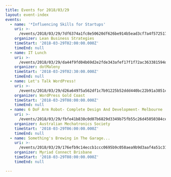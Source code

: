 ```yaml
---
title: Events for 2018/03/29
layout: event-index
events:
  - name: '*Influencing Skills for Startups'
    uri: >-
      /events/2018/03/29/7df6374a1fc8e50620df626be914b5ead3cf7a4f5725177b4c1df7b7cd487a62
    organizer: Lean Business Strategies
    timeStart: '2018-03-29T02:00:00.000Z'
    timeEnd: null
  - name: IT Lunch
    uri: >-
      /events/2018/03/29/da44f9fd04b69d2e2fde343afef17f1f72ac363381594d63dd99dfc0d4ca217d
    organizer: dotMaleny
    timeStart: '2018-03-29T02:30:00.000Z'
    timeEnd: null
  - name: Let's Talk WordPress!
    uri: >-
      /events/2018/03/29/d26a64975a562df1c7b91225b52ddd440bc22b91a3851c0c9acc4b2fafde8ac8
    organizer: WordPress Gold Coast
    timeStart: '2018-03-29T08:00:00.000Z'
    timeEnd: null
  - name: 6 DoF Arm Robot- Complete Design And Development- Melbourne
    uri: >-
      /events/2018/03/29/fbfe41b838c0d07b6829d3349b75fb55c26d45050384ce162e785b07ff55fdf5
    organizer: Australian Mechatronics Society
    timeStart: '2018-03-29T06:00:00.000Z'
    timeEnd: null
  - name: Something's Brewing in The Garage...
    uri: >-
      /events/2018/03/29/176efb9c14eccb1ccc0695b9c058aea9b9d3aaf4a51c317595e8d09ab94964a2
    organizer: Myriad Connect Brisbane
    timeStart: '2018-03-29T08:00:00.000Z'
    timeEnd: null

---
```

